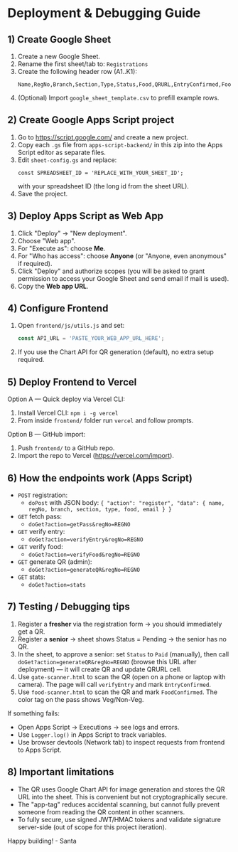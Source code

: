 # Deployment & Debugging Guide

## 1) Create Google Sheet
1. Create a new Google Sheet.
2. Rename the first sheet/tab to: `Registrations`
3. Create the following header row (A1..K1):
   ```
   Name,RegNo,Branch,Section,Type,Status,Food,QRURL,EntryConfirmed,FoodConfirmed,Email
   ```
4. (Optional) Import `google_sheet_template.csv` to prefill example rows.

## 2) Create Google Apps Script project
1. Go to https://script.google.com/ and create a new project.
2. Copy each `.gs` file from `apps-script-backend/` in this zip into the Apps Script editor as separate files.
3. Edit `sheet-config.gs` and replace:
   ```
   const SPREADSHEET_ID = 'REPLACE_WITH_YOUR_SHEET_ID';
   ```
   with your spreadsheet ID (the long id from the sheet URL).
4. Save the project.

## 3) Deploy Apps Script as Web App
1. Click "Deploy" → "New deployment".
2. Choose "Web app".
3. For "Execute as": choose **Me**.
4. For "Who has access": choose **Anyone** (or "Anyone, even anonymous" if required).
5. Click "Deploy" and authorize scopes (you will be asked to grant permission to access your Google Sheet and send email if mail is used).
6. Copy the **Web app URL**.

## 4) Configure Frontend
1. Open `frontend/js/utils.js` and set:
   ```js
   const API_URL = 'PASTE_YOUR_WEB_APP_URL_HERE';
   ```
2. If you use the Chart API for QR generation (default), no extra setup required.

## 5) Deploy Frontend to Vercel
Option A — Quick deploy via Vercel CLI:
1. Install Vercel CLI: `npm i -g vercel`
2. From inside `frontend/` folder run `vercel` and follow prompts.

Option B — GitHub import:
1. Push `frontend/` to a GitHub repo.
2. Import the repo to Vercel (https://vercel.com/import).

## 6) How the endpoints work (Apps Script)
- `POST` registration:
  - `doPost` with JSON body: `{ "action": "register", "data": { name, regNo, branch, section, type, food, email } }`
- `GET` fetch pass:
  - `doGet?action=getPass&regNo=REGNO`
- `GET` verify entry:
  - `doGet?action=verifyEntry&regNo=REGNO`
- `GET` verify food:
  - `doGet?action=verifyFood&regNo=REGNO`
- `GET` generate QR (admin):
  - `doGet?action=generateQR&regNo=REGNO`
- `GET` stats:
  - `doGet?action=stats`

## 7) Testing / Debugging tips
1. Register a **fresher** via the registration form → you should immediately get a QR.
2. Register a **senior** → sheet shows Status = Pending → the senior has no QR.
3. In the sheet, to approve a senior: set `Status` to `Paid` (manually), then call `doGet?action=generateQR&regNo=REGNO` (browse this URL after deployment) — it will create QR and update QRURL cell.
4. Use `gate-scanner.html` to scan the QR (open on a phone or laptop with camera). The page will call `verifyEntry` and mark `EntryConfirmed`.
5. Use `food-scanner.html` to scan the QR and mark `FoodConfirmed`. The color tag on the pass shows Veg/Non-Veg.

If something fails:
- Open Apps Script → Executions → see logs and errors.
- Use `Logger.log()` in Apps Script to track variables.
- Use browser devtools (Network tab) to inspect requests from frontend to Apps Script.

## 8) Important limitations
- The QR uses Google Chart API for image generation and stores the QR URL into the sheet. This is convenient but not cryptographically secure.
- The "app-tag" reduces accidental scanning, but cannot fully prevent someone from reading the QR content in other scanners.
- To fully secure, use signed JWT/HMAC tokens and validate signature server-side (out of scope for this project iteration).

Happy building! - Santa
